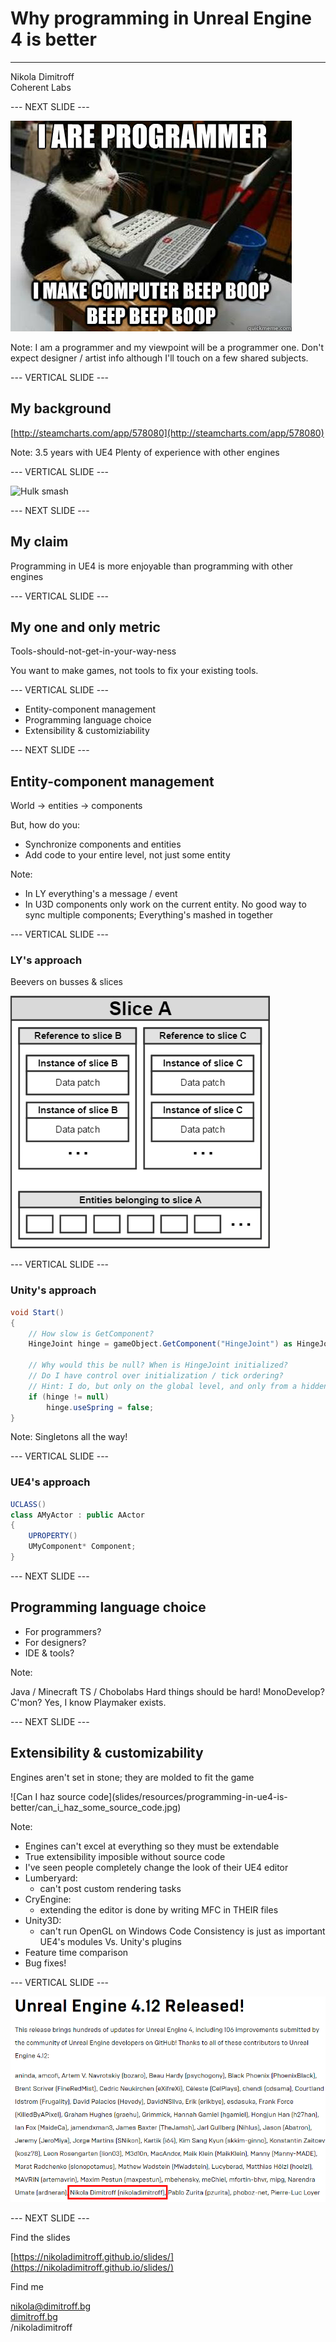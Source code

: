 # Why programming in Unreal Engine 4 is better

---------------------

Nikola Dimitroff
</br>
Coherent Labs
</br>

--- NEXT SLIDE ---

![Cat programmer](slides/resources/programming-in-ue4-is-better/cat_programmer.jpg)

Note:
I am a programmer and my viewpoint will be a programmer one.
Don't expect designer / artist info although I'll touch on a few shared subjects.

--- VERTICAL SLIDE ---

## My background

[http://steamcharts.com/app/578080](http://steamcharts.com/app/578080)

Note:
3.5 years with UE4
Plenty of experience with other engines

--- VERTICAL SLIDE ---

![Hulk smash](slides/resources/programming-in-ue4-is-better/hulk-smash-loki.gif)

--- NEXT SLIDE ---

## My claim

Programming in UE4 is more enjoyable than programming with other engines

--- VERTICAL SLIDE ---

## My one and only metric

Tools-should-not-get-in-your-way-ness

You want to make games, not tools to fix your existing tools.

--- VERTICAL SLIDE ---

* Entity-component management
* Programming language choice
* Extensibility & customiziability

--- NEXT SLIDE ---

## Entity-component management

World -> entities -> components

But, how do you:
* Synchronize components and entities
* Add code to your entire level, not just some entity

Note:
- In LY everything's a message / event
- In U3D components only work on the current entity. No good way to
sync multiple components; Everything's mashed in together

--- VERTICAL SLIDE ---

### LY's approach

Beevers on busses & slices

![LY Slices](slides/resources/programming-in-ue4-is-better/ly-slices-anatomy.png)

--- VERTICAL SLIDE ---

### Unity's approach

```c#
void Start()
{
    // How slow is GetComponent?
    HingeJoint hinge = gameObject.GetComponent("HingeJoint") as HingeJoint;

    // Why would this be null? When is HingeJoint initialized?
    // Do I have control over initialization / tick ordering?
    // Hint: I do, but only on the global level, and only from a hidden editor window
    if (hinge != null)
        hinge.useSpring = false;
}
```

Note:
Singletons all the way!

--- VERTICAL SLIDE ---

### UE4's approach

```c#
UCLASS()
class AMyActor : public AActor
{
    UPROPERTY()
    UMyComponent* Component;
}
```

--- NEXT SLIDE ---

## Programming language choice

- For programmers?
- For designers?
- IDE & tools?

Note:

Java / Minecraft
TS / Chobolabs
Hard things should be hard!
MonoDevelop? C'mon?
Yes, I know Playmaker exists.

--- NEXT SLIDE ---

## Extensibility & customizability

Engines aren't set in stone; they are molded to fit the game

<!-- .element class="fragment" data-fragment-index="0" --> ![Can I haz source code](slides/resources/programming-in-ue4-is-better/can_i_haz_some_source_code.jpg)

Note:

- Engines can't excel at everything so they must be extendable
- True extensibility imposible without source code
- I've seen people completely change the look of their UE4 editor
- Lumberyard:
  - can't post custom rendering tasks
- CryEngine:
  - extending the editor is done by writing MFC in THEIR files
- Unity3D:
  - can't run OpenGL on Windows
Code Consistency is just as important
UE4's modules Vs. Unity's plugins
- Feature time comparison
- Bug fixes!

--- VERTICAL SLIDE ---

![Bug fixes with open code](slides/resources/programming-in-ue4-is-better/ue412_release_notes.png)

--- NEXT SLIDE ---

Find the slides

[https://nikoladimitroff.github.io/slides/](https://nikoladimitroff.github.io/slides/)

Find me

<a href="mailto:nikola@dimitroff.bg"><i class="fa fa-envelope-o"></i> nikola@dimitroff.bg</a>
</br>
<a href="https://dimitroff.bg"><i class="fa fa-rss"></i> dimitroff.bg</a>
</br>
<a href="https://twitter.com/nikoladimitroff"><i class="fa fa-twitter"></i></a>
<a href="https://github.com/nikoladimitroff"><i class="fa fa-github"></i></a>
<a href="https://stackoverflow.com/users/1115693/nikola-dimitroff"><i class="fa fa-stack-overflow"></i></a> /nikoladimitroff
